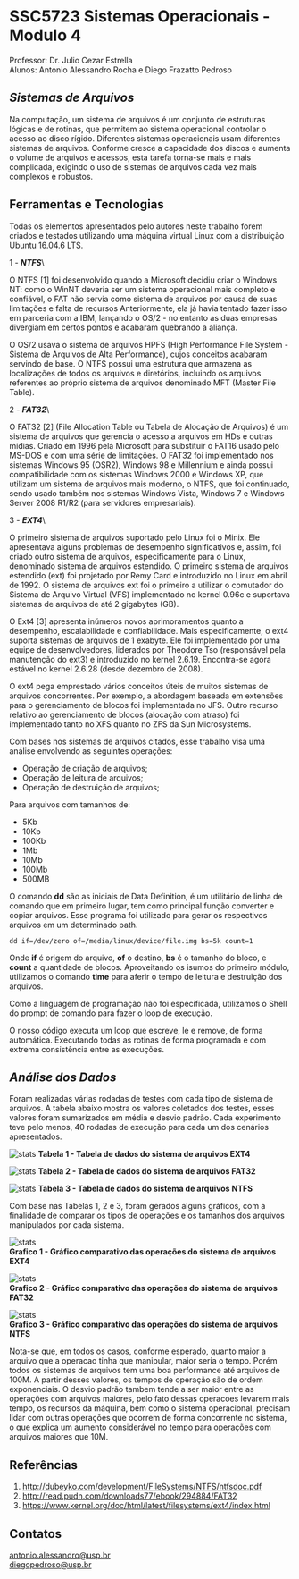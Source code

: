 # SSC5723 Sistemas Operacionais  - Modulo 4

Professor: Dr. Julio Cezar Estrella\
Alunos: Antonio Alessandro Rocha e Diego Frazatto Pedroso


***Sistemas de Arquivos***
-------------------

Na computação, um sistema de arquivos é um conjunto de estruturas lógicas e de rotinas, que permitem ao sistema operacional controlar o acesso ao disco rígido. Diferentes sistemas operacionais usam diferentes sistemas de arquivos. Conforme cresce a capacidade dos discos e aumenta o volume de arquivos e acessos, esta tarefa torna-se mais e mais complicada, exigindo o uso de sistemas de arquivos cada vez mais complexos e robustos.


Ferramentas e Tecnologias
-------------------
Todas os elementos apresentados pelo autores neste trabalho forem criados e testados utilizando uma máquina virtual Linux com a distribuição Ubuntu 16.04.6 LTS.

1 - ***NTFS***\

O NTFS [1] foi desenvolvido quando a Microsoft decidiu criar o Windows NT: como o WinNT deveria ser um sistema operacional mais completo e confiável, o FAT não servia como sistema de arquivos por causa de suas limitações e falta de recursos Anteriormente, ela já havia tentado fazer isso em parceria com a IBM, lançando o OS/2 - no entanto as duas empresas divergiam em certos pontos e acabaram quebrando a aliança. 

O OS/2 usava o sistema de arquivos HPFS (High Performance File System - Sistema de Arquivos de Alta Performance), cujos conceitos acabaram servindo de base. O NTFS possui uma estrutura que armazena as localizações de todos os arquivos e diretórios, incluindo os arquivos referentes ao próprio sistema de arquivos denominado MFT (Master File Table).

2 - ***FAT32***\

O FAT32 [2] (File Allocation Table ou Tabela de Alocação de Arquivos) é um sistema de arquivos que gerencia o acesso a arquivos em HDs e outras mídias. Criado em 1996 pela Microsoft para substituir o FAT16 usado pelo MS-DOS e com uma série de limitações. O FAT32 foi implementado nos sistemas Windows 95 (OSR2), Windows 98 e Millennium e ainda possui compatibilidade com os sistemas Windows 2000 e Windows XP, que utilizam um sistema de arquivos mais moderno, o NTFS, que foi continuado, sendo usado também nos sistemas Windows Vista, Windows 7 e Windows Server 2008 R1/R2 (para servidores empresariais).


3 - ***EXT4***\

O primeiro sistema de arquivos suportado pelo Linux foi o Minix. Ele apresentava alguns problemas de desempenho significativos e, assim, foi criado outro sistema de arquivos, especificamente para o Linux, denominado sistema de arquivos estendido. O primeiro sistema de arquivos estendido (ext) foi projetado por Remy Card e introduzido no Linux em abril de 1992. O sistema de arquivos ext foi o primeiro a utilizar o comutador do Sistema de Arquivo Virtual (VFS) implementado no kernel 0.96c e suportava sistemas de arquivos de até 2 gigabytes (GB). 

O Ext4 [3] apresenta inúmeros novos aprimoramentos quanto a desempenho, escalabilidade e confiabilidade. Mais especificamente, o ext4 suporta sistemas de arquivos de 1 exabyte. Ele foi implementado por uma equipe de desenvolvedores, liderados por Theodore Tso (responsável pela manutenção do ext3) e introduzido no kernel 2.6.19. Encontra-se agora estável no kernel 2.6.28 (desde dezembro de 2008). 

O ext4 pega emprestado vários conceitos úteis de muitos sistemas de arquivos concorrentes. Por exemplo, a abordagem baseada em extensões para o gerenciamento de blocos foi implementada no JFS. Outro recurso relativo ao gerenciamento de blocos (alocação com atraso) foi implementado tanto no XFS quanto no ZFS da Sun Microsystems.


Com bases nos sistemas de arquivos citados, esse trabalho visa uma análise
envolvendo as seguintes operações: 

- Operação de criação de arquivos;
- Operação de leitura de arquivos;
- Operação de destruição de arquivos; 

Para arquivos com tamanhos de:
- 5Kb
- 10Kb
- 100Kb
- 1Mb
- 10Mb
- 100Mb
- 500MB

O comando **dd** são as iniciais de Data Definition, é um utilitário de linha de comando que em primeiro lugar, tem como principal função converter e copiar arquivos. Esse programa foi utilizado para gerar os respectivos arquivos em um determinado path.


````
dd if=/dev/zero of=/media/linux/device/file.img bs=5k count=1
````
Onde **if** é origem do arquivo, **of** o destino, **bs** é o tamanho do bloco, e **count** a quantidade de blocos. Aproveitando os isumos do primeiro módulo, utilizamos o comando **time** para aferir o tempo de leitura e destruição dos arquivos.

Como a linguagem de programação  não foi especificada, utilizamos o Shell do prompt de comando para fazer o loop de execução.

O nosso código executa um loop que escreve, le e remove, de forma automática. Executando todas as rotinas de forma programada e com extrema consistência entre as execuções.


***Análise dos Dados***
-------------------

Foram realizadas várias rodadas de testes com cada tipo de sistema de arquivos. A tabela abaixo mostra os valores coletados dos testes, esses valores foram sumarizados em média e desvio padrão. Cada experimento teve pelo menos, 40 rodadas de execução para cada um dos cenários apresentados.


![stats](/assets/tabelas/EXT4.png)
**Tabela 1 - Tabela de dados do sistema de arquivos EXT4**

![stats](/assets/tabelas/FAT32.png)
**Tabela 2 - Tabela de dados do sistema de arquivos FAT32**

![stats](/assets/tabelas/NTFS.png)
**Tabela 3 - Tabela de dados do sistema de arquivos NTFS**


Com base nas Tabelas 1, 2 e 3, foram gerados alguns gráficos, com a finalidade de comparar os tipos de operações e os tamanhos dos arquivos manipulados por cada sistema.

![stats](/assets/graficos/EXT4.png)\
**Grafico 1 - Gráfico comparativo das operações do sistema de arquivos EXT4**

![stats](/assets/graficos/FAT32.png)\
**Grafico 2 - Gráfico comparativo das operações do sistema de arquivos FAT32**

![stats](/assets/graficos/NTFS.png)\
**Grafico 3 - Gráfico comparativo das operações do sistema de arquivos NTFS**


Nota-se que, em todos os casos, conforme esperado, quanto maior a arquivo que a operacao tinha que manipular, maior seria o tempo. Porém todos os sistemas de arquivos tem uma boa performance até arquivos de 100M. A partir desses valores, os tempos de operação são de ordem exponenciais. O desvio padrão tambem tende a ser maior entre as operações com arquivos maiores, pelo fato dessas operacoes levarem mais tempo, os recursos da máquina, bem como o sistema operacional, precisam lidar com outras operações que ocorrem de forma concorrente no sistema, o que explica um aumento considerável no tempo para operações com arquivos maiores que 10M.


Referências
-------------------
1. http://dubeyko.com/development/FileSystems/NTFS/ntfsdoc.pdf
2. http://read.pudn.com/downloads77/ebook/294884/FAT32
3. https://www.kernel.org/doc/html/latest/filesystems/ext4/index.html

Contatos 
-------------------
antonio.alessandro@usp.br\
diegopedroso@usp.br

